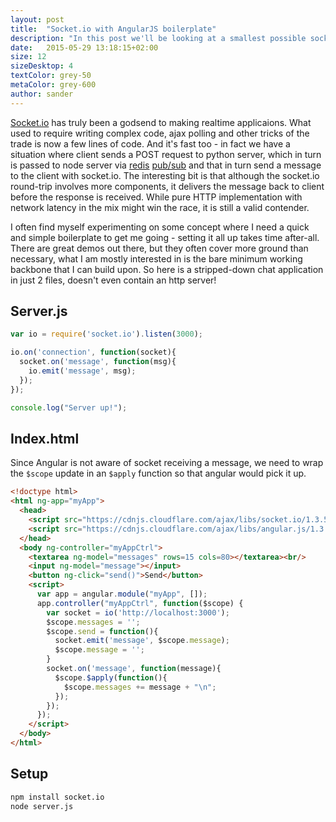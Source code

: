 ```yaml
---
layout: post
title:  "Socket.io with AngularJS boilerplate"
description: "In this post we'll be looking at a smallest possible socket.io chat application to get you started."
date:   2015-05-29 13:18:15+02:00
size: 12
sizeDesktop: 4
textColor: grey-50
metaColor: grey-600
author: sander
---
```


[Socket.io][socketio] has truly been a godsend to making realtime applicaions. What used to require writing complex code, ajax polling and other tricks of the trade is now a few lines of code. And it's fast too - in fact we have a situation where client sends a POST request to python server, which in turn is passed to node server via [redis][redis] [pub/sub][redis-pubsub] and that in turn send a message to the client with socket.io. The interesting bit is that although the socket.io round-trip involves more components, it delivers the message back to client before the response is received. While pure HTTP implementation with network latency in the mix might win the race, it is still a valid contender.

I often find myself experimenting on some concept where I need a quick and simple boilerplate to get me going - setting it all up takes time after-all. There are great demos out there, but they often cover more ground than necessary, what I am mostly interested in is the bare minimum working backbone that I can build upon. So here is a stripped-down chat application in just 2 files, doesn't even contain an http server!

## Server.js


```javascript
var io = require('socket.io').listen(3000);

io.on('connection', function(socket){
  socket.on('message', function(msg){
    io.emit('message', msg);
  });
});

console.log("Server up!");
```

## Index.html

Since Angular is not aware of socket receiving a message, we need to wrap the `$scope` update in an `$apply` function so that angular would pick it up.


```html
<!doctype html>
<html ng-app="myApp">
  <head>
    <script src="https://cdnjs.cloudflare.com/ajax/libs/socket.io/1.3.5/socket.io.js"></script>
    <script src="https://cdnjs.cloudflare.com/ajax/libs/angular.js/1.3.15/angular.min.js"></script>
  </head>
  <body ng-controller="myAppCtrl">
    <textarea ng-model="messages" rows=15 cols=80></textarea><br/>
    <input ng-model="message"></input>
    <button ng-click="send()">Send</button>
    <script>
      var app = angular.module("myApp", []);
      app.controller("myAppCtrl", function($scope) {
        var socket = io('http://localhost:3000');
        $scope.messages = '';
        $scope.send = function(){
          socket.emit('message', $scope.message);
          $scope.message = '';
        }
        socket.on('message', function(message){
          $scope.$apply(function(){
            $scope.messages += message + "\n";
          });
        });
      });
    </script>
  </body>
</html>
```

## Setup


```bash
npm install socket.io
node server.js
```

[socketio]: http://socket.io
[redis]: http://redis.io
[redis-pubsub]: http://redis.io/topics/pubsub
